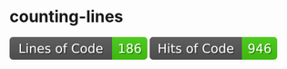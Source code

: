 # counting-lines
![Lines-of-Code Badge](https://github.com/emirelcuk/counting-lines/blob/image-data/loc-badge.svg)
![Hits-of-Code Badge](https://github.com/emirelcuk/counting-lines/blob/hoc-badge/hoc-badge.svg)
